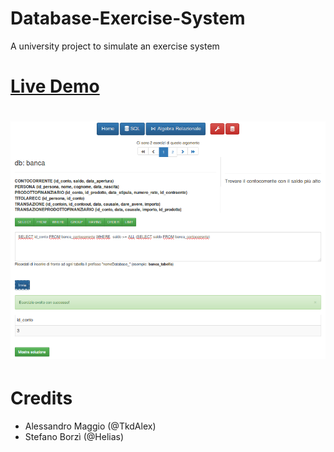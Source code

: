 # Database-Exercise-System
A university project to simulate an exercise system

# [Live Demo](https://dbexsystem.altervista.org/)

# ![Database Exercise System](https://raw.githubusercontent.com/Helias/Database-Exercise-System/master/screen.png)

# Credits
- Alessandro Maggio (@TkdAlex)
- Stefano Borzì (@Helias)
